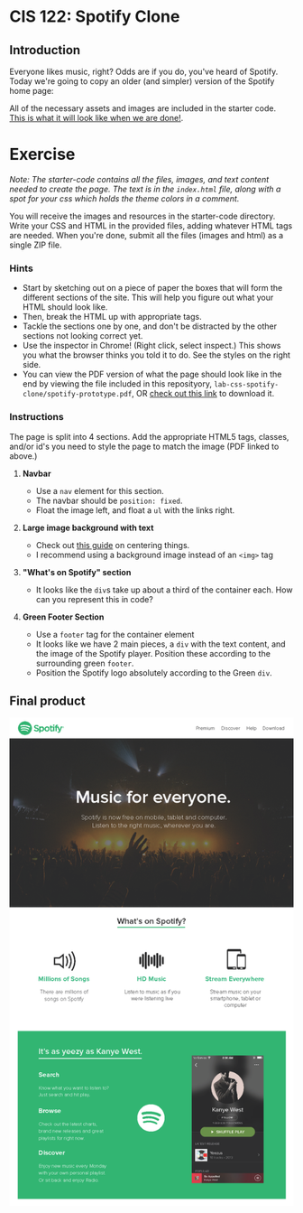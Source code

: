 # CIS 122: Spotify Clone

## Introduction

Everyone likes music, right? Odds are if you do, you've heard of Spotify. Today we're going to copy an older (and simpler) version of the Spotify home page:

All of the necessary assets and images are included in the starter code. [This is what it will look like when we are done!](https://github.com/josh7weaver/lab-css-spotify-clone/raw/master/spotify-prototype.pdf).

# Exercise
_Note: The starter-code contains all the files, images, and text content needed to create the page. The text is in the `index.html` file, along with a spot for your css which holds the theme colors in a comment._

You will receive the images and resources in the starter-code directory. Write your CSS and HTML in the provided files, adding whatever HTML tags are needed. When you're done, submit all the files (images and html) as a single ZIP file.

### Hints

* Start by sketching out on a piece of paper the boxes that will form the different sections of the site. This will help you figure out what your HTML should look like.
* Then, break the HTML up with appropriate tags.
* Tackle the sections one by one, and don't be distracted by the other sections not looking correct yet.
* Use the inspector in Chrome! (Right click, select inspect.) This shows you what the browser thinks you told it to do. See the styles on the right side.
* You can view the PDF version of what the page should look like in the end by viewing the file included in this reposityory, `lab-css-spotify-clone/spotify-prototype.pdf`, OR [check out this link](https://github.com/josh7weaver/lab-css-spotify-clone/raw/master/spotify-prototype.pdf) to download it.

### Instructions

The page is split into 4 sections. Add the appropriate HTML5 tags, classes, and/or id's you need to style the page to match the image (PDF linked to above.)

1. __Navbar__

	* Use a `nav` element for this section.
	* The navbar should be `position: fixed`.
	* Float the image left, and float a `ul` with the links right.

2. __Large image background with text__

	* Check out [this guide](https://css-tricks.com/centering-css-complete-guide/) on centering things.
	* I recommend using a background image instead of an `<img>` tag

3. __"What's on Spotify" section__

	* It looks like the `div`s take up about a third of the container each. How can you represent this in code?

4. __Green Footer Section__

	* Use a `footer` tag for the container element
	* It looks like we have 2 main pieces, a `div` with the text content, and the image of the Spotify player. Position these according to the surrounding green `footer`.
	* Position the Spotify logo absolutely according to the Green `div`.

## Final product
![Spotify image](https://github.com/josh7weaver/lab-css-spotify-clone/raw/master/snapshot.png)